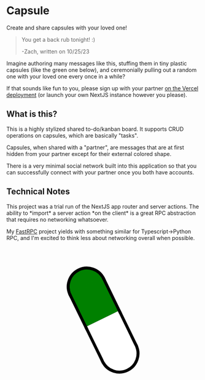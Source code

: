 # Capsule

Create and share capsules with your loved one!

> You get a back rub tonight! :)
> 
> -Zach, written on 10/25/23

Imagine authoring many messages like this, stuffing them in tiny plastic capsules (like the green one below), and ceremonially pulling out a random one with your loved one every once in a while?

If that sounds like fun to you, please sign up with your partner [on the Vercel deployment](https://capsulepartner.vercel.app/register) (or launch your own NextJS instance however you please).


## What is this?

This is a highly stylized shared to-do/kanban board. It supports CRUD operations on capsules, which are basically "tasks".

Capsules, when shared with a "partner", are messages that are at first hidden from your partner except for their external colored shape.

There is a very minimal social network built into this application so that you can successfully connect with your partner once you both have accounts.

## Technical Notes

This project was a trial run of the NextJS app router and server actions. The ability to \*import\* a server action \*on the client\* is a great RPC abstraction that requires no networking whatsoever.

My [FastRPC](https://github.com/zsiegel92/fastRPC) project yields with something similar for Typescript->Python RPC, and I'm excited to think less about networking overall when possible.


<br/>
<br/>
<br/>
<br/>
<br/>
<svg viewBox="-4.5 -4.5 39 16.5" xmlns="http://www.w3.org/2000/svg" style="transform:rotate(64deg)"><a class="capsule"><ellipse cx="7.5" cy="3.75" rx="3.75" ry="3.75" style="fill:green;stroke:black;stroke-width:0.6"></ellipse><rect x="7.5" y="0" width="7.5" height="7.5" style="fill:green;stroke:black;stroke-width:0.6"></rect><rect x="7.35" y="0.6" width="7.8" height="6.3" style="fill:green;stroke:green;stroke-width:0.6"></rect><rect x="15" y="0" width="7.5" height="7.5" style="fill:white;stroke:black;stroke-width:0.6"></rect><ellipse cx="22.5" cy="3.75" rx="3.75" ry="3.75" style="fill:white;stroke:black;stroke-width:0.6"></ellipse><rect x="15" y="0.6" width="7.5" height="6.3" style="fill:white;stroke:white;stroke-width:0.6"></rect></a></svg>